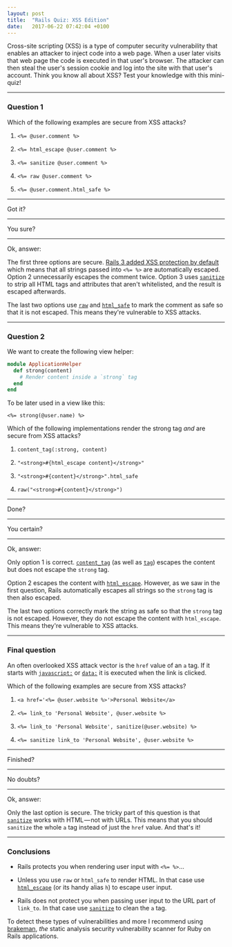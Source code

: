 ```yaml
---
layout: post
title:  "Rails Quiz: XSS Edition"
date:   2017-06-22 07:42:04 +0100
---
```

Cross-site scripting (XSS) is a type of computer security vulnerability that enables an attacker to inject code into a web page. When a user later visits that web page the code is executed in that user's browser. The attacker can then steal the user's session cookie and log into the site with that user's account.
Think you know all about XSS? Test your knowledge with this mini-quiz!

---

### Question 1
Which of the following examples are secure from XSS attacks?

1. `<%= @user.comment %>`

2. `<%= html_escape @user.comment %>`

4. `<%= sanitize @user.comment %>`

5. `<%= raw @user.comment %>`

6. `<%= @user.comment.html_safe %>`

---

Got it?

---

You sure?

---

Ok, answer:

The first three options are secure.
[Rails 3 added XSS protection by default] which means that all strings passed into `<%= %>` are automatically escaped.
Option 2 unnecessarily escapes the comment twice.
Option 3 uses [`sanitize`] to strip all HTML tags and attributes that aren't whitelisted, and the result is escaped afterwards.

The last two options use [`raw`] and [`html_safe`] to mark the comment as safe so that it is not escaped.
This means they're vulnerable to XSS attacks.

---

### Question 2
We want to create the following view helper:

```ruby
module ApplicationHelper
  def strong(content)
    # Render content inside a `strong` tag
  end
end
```

To be later used in a view like this:

```erb
<%= strong(@user.name) %>
```

Which of the following implementations render the strong tag *and* are secure from XSS attacks?

1. `content_tag(:strong, content)`

2. `"<strong>#{html_escape content}</strong>"`

3. `"<strong>#{content}</strong>".html_safe`

4. `raw("<strong>#{content}</strong>")`

---

Done?

---

You certain?

---

Ok, answer:

Only option 1 is correct. [`content_tag`] (as well as [`tag`]) escapes the content but does not escape the `strong` tag.

Option 2 escapes the content with [`html_escape`].
However, as we saw in the first question, Rails automatically escapes all strings so the `strong` tag is then also escaped.

The last two options correctly mark the string as safe so that the `strong` tag is not escaped. However, they do not escape the content with `html_escape`. This means they're vulnerable to XSS attacks.

---

### Final question

An often overlooked XSS attack vector is the `href` value of an `a` tag.
If it starts with [`javascript:`] or [`data:`] it is executed when the link is clicked.

Which of the following examples are secure from XSS attacks?

1. `<a href='<%= @user.website %>'>Personal Website</a>`

2. `<%= link_to 'Personal Website', @user.website %>`

3. `<%= link_to 'Personal Website', sanitize(@user.website) %>`

4. `<%= sanitize link_to 'Personal Website', @user.website %>`

---

Finished?

---

No doubts?

---

Ok, answer:

Only the last option is secure.
The tricky part of this question is that [`sanitize`] works with HTML — not with URLs.
This means that you should `sanitize` the whole `a` tag instead of just the `href` value.
And that's it!

---

### Conclusions

* Rails protects you when rendering user input with `<%= %>`…

* Unless you use `raw` or `html_safe` to render HTML. In that case use [`html_escape`] (or its handy alias `h`) to escape user input.

* Rails does not protect you when passing user input to the URL part of `link_to`. In that case use [`sanitize`] to clean the `a` tag.

To detect these types of vulnerabilities and more I recommend using [brakeman], *the* static analysis security vulnerability scanner for Ruby on Rails applications.



[Rails 3 added XSS protection by default]: http://yehudakatz.com/2010/02/01/safebuffers-and-rails-3-0/
[`sanitize`]: http://api.rubyonrails.org/classes/ActionView/Helpers/SanitizeHelper.html#method-i-sanitize
[`raw`]: http://api.rubyonrails.org/classes/ActionView/Helpers/OutputSafetyHelper.html#method-i-raw
[`html_safe`]: http://api.rubyonrails.org/classes/String.html#method-i-html_safe
[`content_tag`]: http://api.rubyonrails.org/classes/ActionView/Helpers/TagHelper.html#method-i-content_tag
[`tag`]: http://api.rubyonrails.org/classes/ActionView/Helpers/TagHelper.html#method-i-tag
[`html_escape`]: http://api.rubyonrails.org/classes/ERB/Util.html#method-c-html_escape
[`javascript:`]: http://blog.codeclimate.com/blog/2013/03/27/rails-insecure-defaults/#linkto-xss
[`data:`]: https://cubalo.github.io/blog/2014/01/04/bypassing-xss-filters-using-data-uris/
[brakeman]: https://github.com/presidentbeef/brakeman
